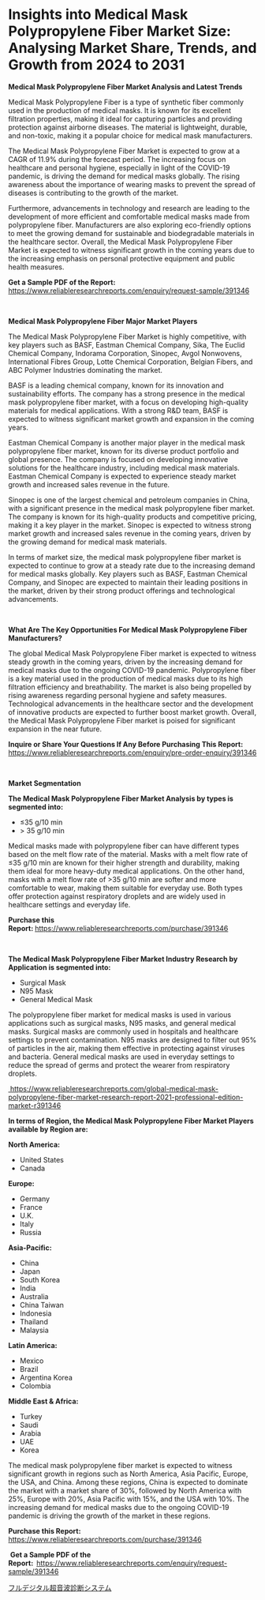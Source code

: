 <p><h1>Insights into Medical Mask Polypropylene Fiber Market Size: Analysing Market Share, Trends, and Growth from 2024 to 2031</h1></p><p><strong>Medical Mask Polypropylene Fiber Market Analysis and Latest Trends</strong></p>
<p><p>Medical Mask Polypropylene Fiber is a type of synthetic fiber commonly used in the production of medical masks. It is known for its excellent filtration properties, making it ideal for capturing particles and providing protection against airborne diseases. The material is lightweight, durable, and non-toxic, making it a popular choice for medical mask manufacturers.</p><p>The Medical Mask Polypropylene Fiber Market is expected to grow at a CAGR of 11.9% during the forecast period. The increasing focus on healthcare and personal hygiene, especially in light of the COVID-19 pandemic, is driving the demand for medical masks globally. The rising awareness about the importance of wearing masks to prevent the spread of diseases is contributing to the growth of the market.</p><p>Furthermore, advancements in technology and research are leading to the development of more efficient and comfortable medical masks made from polypropylene fiber. Manufacturers are also exploring eco-friendly options to meet the growing demand for sustainable and biodegradable materials in the healthcare sector. Overall, the Medical Mask Polypropylene Fiber Market is expected to witness significant growth in the coming years due to the increasing emphasis on personal protective equipment and public health measures.</p></p>
<p><strong>Get a Sample PDF of the Report:&nbsp;</strong> <a href="https://www.reliableresearchreports.com/enquiry/request-sample/391346">https://www.reliableresearchreports.com/enquiry/request-sample/391346</a></p>
<p>&nbsp;</p>
<p><strong>Medical Mask Polypropylene Fiber Major Market Players</strong></p>
<p><p>The Medical Mask Polypropylene Fiber Market is highly competitive, with key players such as BASF, Eastman Chemical Company, Sika, The Euclid Chemical Company, Indorama Corporation, Sinopec, Avgol Nonwovens, International Fibres Group, Lotte Chemical Corporation, Belgian Fibers, and ABC Polymer Industries dominating the market.</p><p>BASF is a leading chemical company, known for its innovation and sustainability efforts. The company has a strong presence in the medical mask polypropylene fiber market, with a focus on developing high-quality materials for medical applications. With a strong R&D team, BASF is expected to witness significant market growth and expansion in the coming years.</p><p>Eastman Chemical Company is another major player in the medical mask polypropylene fiber market, known for its diverse product portfolio and global presence. The company is focused on developing innovative solutions for the healthcare industry, including medical mask materials. Eastman Chemical Company is expected to experience steady market growth and increased sales revenue in the future.</p><p>Sinopec is one of the largest chemical and petroleum companies in China, with a significant presence in the medical mask polypropylene fiber market. The company is known for its high-quality products and competitive pricing, making it a key player in the market. Sinopec is expected to witness strong market growth and increased sales revenue in the coming years, driven by the growing demand for medical mask materials.</p><p>In terms of market size, the medical mask polypropylene fiber market is expected to continue to grow at a steady rate due to the increasing demand for medical masks globally. Key players such as BASF, Eastman Chemical Company, and Sinopec are expected to maintain their leading positions in the market, driven by their strong product offerings and technological advancements.</p></p>
<p>&nbsp;</p>
<p><strong>What Are The Key Opportunities For Medical Mask Polypropylene Fiber Manufacturers?</strong></p>
<p><p>The global Medical Mask Polypropylene Fiber market is expected to witness steady growth in the coming years, driven by the increasing demand for medical masks due to the ongoing COVID-19 pandemic. Polypropylene fiber is a key material used in the production of medical masks due to its high filtration efficiency and breathability. The market is also being propelled by rising awareness regarding personal hygiene and safety measures. Technological advancements in the healthcare sector and the development of innovative products are expected to further boost market growth. Overall, the Medical Mask Polypropylene Fiber market is poised for significant expansion in the near future.</p></p>
<p><strong>Inquire or Share Your Questions If Any Before Purchasing This Report:</strong> <a href="https://www.reliableresearchreports.com/enquiry/pre-order-enquiry/391346">https://www.reliableresearchreports.com/enquiry/pre-order-enquiry/391346</a></p>
<p>&nbsp;</p>
<p><strong>Market Segmentation</strong></p>
<p><strong>The Medical Mask Polypropylene Fiber Market Analysis by types is segmented into:</strong></p>
<p><ul><li>≤35 g/10 min</li><li>> 35 g/10 min</li></ul></p>
<p><p>Medical masks made with polypropylene fiber can have different types based on the melt flow rate of the material. Masks with a melt flow rate of ≤35 g/10 min are known for their higher strength and durability, making them ideal for more heavy-duty medical applications. On the other hand, masks with a melt flow rate of >35 g/10 min are softer and more comfortable to wear, making them suitable for everyday use. Both types offer protection against respiratory droplets and are widely used in healthcare settings and everyday life.</p></p>
<p><strong>Purchase this Report:&nbsp;</strong><a href="https://www.reliableresearchreports.com/purchase/391346">https://www.reliableresearchreports.com/purchase/391346</a></p>
<p>&nbsp;</p>
<p><strong>The Medical Mask Polypropylene Fiber Market Industry Research by Application is segmented into:</strong></p>
<p><ul><li>Surgical Mask</li><li>N95 Mask</li><li>General Medical Mask</li></ul></p>
<p><p>The polypropylene fiber market for medical masks is used in various applications such as surgical masks, N95 masks, and general medical masks. Surgical masks are commonly used in hospitals and healthcare settings to prevent contamination. N95 masks are designed to filter out 95% of particles in the air, making them effective in protecting against viruses and bacteria. General medical masks are used in everyday settings to reduce the spread of germs and protect the wearer from respiratory droplets.</p></p>
<p><a href="https://www.reliableresearchreports.com/global-medical-mask-polypropylene-fiber-market-research-report-2021-professional-edition-market-r391346">&nbsp;https://www.reliableresearchreports.com/global-medical-mask-polypropylene-fiber-market-research-report-2021-professional-edition-market-r391346</a></p>
<p><strong>In terms of Region, the Medical Mask Polypropylene Fiber Market Players available by Region are:</strong></p>
<p>
    <p> <strong> North America: </strong>
        <ul>
            <li>United States</li>
            <li>Canada</li>
        </ul>
        </p> 
    <p> <strong> Europe: </strong>
        <ul>
            <li>Germany</li>
            <li>France</li>
            <li>U.K.</li>
            <li>Italy</li>
            <li>Russia</li>
        </ul>
        </p> 
    <p> <strong> Asia-Pacific: </strong>
        <ul>
            <li>China</li>
            <li>Japan</li>
            <li>South Korea</li>
            <li>India</li>
            <li>Australia</li>
            <li>China Taiwan</li>
            <li>Indonesia</li>
            <li>Thailand</li>
            <li>Malaysia</li>
        </ul>
        </p> 
    <p> <strong> Latin America: </strong>
        <ul>
            <li>Mexico</li>
            <li>Brazil</li>
            <li>Argentina Korea</li>
            <li>Colombia</li>
        </ul>
        </p> 
    <p> <strong> Middle East & Africa: </strong>
        <ul>
            <li>Turkey</li>
            <li>Saudi</li>
            <li>Arabia</li>
            <li>UAE</li>
            <li>Korea</li>
        </ul>
    </p>
    </p>
<p><p>The medical mask polypropylene fiber market is expected to witness significant growth in regions such as North America, Asia Pacific, Europe, the USA, and China. Among these regions, China is expected to dominate the market with a market share of 30%, followed by North America with 25%, Europe with 20%, Asia Pacific with 15%, and the USA with 10%. The increasing demand for medical masks due to the ongoing COVID-19 pandemic is driving the growth of the market in these regions.</p></p>
<p><strong>Purchase this Report: </strong><a href="https://www.reliableresearchreports.com/purchase/391346">https://www.reliableresearchreports.com/purchase/391346</a></p>
<p>&nbsp;<strong>Get a Sample PDF of the Report:&nbsp;&nbsp;</strong><a href="https://www.reliableresearchreports.com/enquiry/request-sample/391346">https://www.reliableresearchreports.com/enquiry/request-sample/391346</a></p>
<p><strong></strong></p>
<p><p><a href="https://medium.com/@attyourniture/%E3%83%95%E3%83%AB%E3%83%87%E3%82%B8%E3%82%BF%E3%83%AB%E8%B6%85%E9%9F%B3%E6%B3%A2%E8%A8%BA%E6%96%AD%E3%82%B7%E3%82%B9%E3%83%86%E3%83%A0%E3%81%AE%E5%B8%82%E5%A0%B4%E8%AA%BF%E6%9F%BB%E3%83%AC%E3%83%9D%E3%83%BC%E3%83%88%E3%81%AB%E3%81%AF-2024%E5%B9%B4%E3%81%8B%E3%82%892031%E5%B9%B4%E3%81%BE%E3%81%A7%E3%81%AE-%E3%81%AEcagr%E4%BA%88%E6%B8%AC%E3%81%AB%E5%9F%BA%E3%81%A5%E3%81%8F%E5%B8%82%E5%A0%B4%E8%A6%8F%E6%A8%A1-%E3%82%B7%E3%82%A7%E3%82%A2-%E6%88%90%E9%95%B7%E7%8E%87%E3%81%AB%E9%96%A2%E3%81%99%E3%82%8B%E5%88%86%E6%9E%90%E3%81%8C%E5%90%AB%E3%81%BE%E3%82%8C%E3%81%A6%E3%81%84%E3%81%BE%E3%81%99-548219a48a67">フルデジタル超音波診断システム</a></p></p>